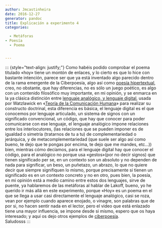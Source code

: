 ```yaml
---
author: Jmcastinheira
date: 2016-12-27
generator: pandoc
title: Explicación a experimento 4
categories:

  - Metáforas
- Poesía
  - Poema


---
```




::: {style="text-align: justify;"}
Como habéis podido comprobar el poema titulado «hoy» tiene un montón de
enlaces, y lo cierto es que lo hice con bastante intención, parece ser
que ya está inventado algo parecido dentro de la rama emergente de la
Ciberpoesía, algo así como [poesía
hipertextual](http://es.wikipedia.org/wiki/Ciberpoes%C3%ADa), creo, no
obstante, que hay diferencias, no es sólo un juego poético, es algo con
un contenido filosófico muy importante, en mi opinión, y se enmarca en
la ya clásica distinción entre [lenguaje analógico, y lenguaje
digital](http://www.ucm.es/info/eurotheo/diccionario/C/comunicacion_anadigi.pdf),
usada por Watzlawick en «[Teoría de la Comunicación
Humana](http://perso.wanadoo.es/aniorte_nic/apunt_terap_famil_3.htm)»
para realizar su constructo doctrinal, esta diferencia es básica, el
lenguaje digital es el que conocemos por lenguaje articulado, un sistema
de signos con un significado convencional, un código, que hay que
conocer para poder comunicarse con ese lenguaje, el lenguaje analógico
impone relaciones entre los interlocutores, (las relaciones que se
pueden imponer es de igualdad o simetría (tratarnos de tu a tu) de
complementariedad o jerárquica, y de metacomplementariedad (que suele
ser algo así como bueno, te dejo que te pongas por encima, te dejo que
me mandes, etc...)) bien, mientras cómo decíamos, para el lenguaje
digital hay que conocer el código, para el analógico no porque usa
«gestos»(por no decir signos) que tienen significado per se, en un
contexto son un absoluto y no dependen de nada para significar, un beso,
un puñetazo, un abrazo, lo que no quiere decir que siempre signifiquen
lo mismo, porque precisamente si tienen un significado es en un contexto
concreto y no en otro, pues bien, la poesía, en mi opinión está a medio
camino entre estos dos lenguajes, sirve de puente, ya hablaremos de las
metáforas al hablar de Lakoff, bueno, yo he querido ir más allá en este
experimento, porque «Hoy» es un poema en el que se llega a usar casi
directamente el lenguaje analógico, casi se roza, vean por ejemplo
cuando aparece enojado, o vinagre, son palabras que de por si, no hacen
sentir nada en el lector, pero el video que está enlazado tiene una
mayor influencia, se impone desde si mismo, espero que os haya
interesado; y aquí os dejo otros ejemplos de
[ciberpoesía](http://lorealenelespejo.blogspot.com/search/label/Ciberpoema).\
Saludosss
:::

